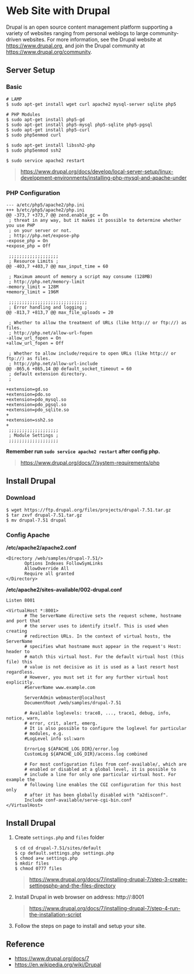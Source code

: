 # Web Site with Drupal

Drupal is an open source content management platform supporting a variety of
websites ranging from personal weblogs to large community-driven websites. For
more information, see the Drupal website at https://www.drupal.org, and join
the Drupal community at https://www.drupal.org/community.

## Server Setup

### Basic

```
# LAMP
$ sudo apt-get install wget curl apache2 mysql-server sqlite php5

# PHP Modules
$ sudo apt-get install php5-gd
$ sudo apt-get install php5-mysql php5-sqlite php5-pgsql
$ sudo apt-get install php5-curl
$ sudo php5enmod curl

$ sudo apt-get install libssh2-php
$ sudo php5enmod ssh2

$ sudo service apache2 restart
```

> https://www.drupal.org/docs/develop/local-server-setup/linux-development-environments/installing-php-mysql-and-apache-under

### PHP Configuration

```
--- a/etc/php5/apache2/php.ini
+++ b/etc/php5/apache2/php.ini
@@ -373,7 +373,7 @@ zend.enable_gc = On
 ; threat in any way, but it makes it possible to determine whether you use PHP
 ; on your server or not.
 ; http://php.net/expose-php
-expose_php = On
+expose_php = Off
 
 ;;;;;;;;;;;;;;;;;;;
 ; Resource Limits ;
@@ -403,7 +403,7 @@ max_input_time = 60
 
 ; Maximum amount of memory a script may consume (128MB)
 ; http://php.net/memory-limit
-memory_limit = 128M
+memory_limit = 196M
 
 ;;;;;;;;;;;;;;;;;;;;;;;;;;;;;;
 ; Error handling and logging ;
@@ -813,7 +813,7 @@ max_file_uploads = 20
 
 ; Whether to allow the treatment of URLs (like http:// or ftp://) as files.
 ; http://php.net/allow-url-fopen
-allow_url_fopen = On
+allow_url_fopen = Off
 
 ; Whether to allow include/require to open URLs (like http:// or ftp://) as files.
 ; http://php.net/allow-url-include
@@ -865,6 +865,14 @@ default_socket_timeout = 60
 ; default extension directory.
 ;
 
+extension=gd.so
+extension=pdo.so
+extension=pdo_mysql.so
+extension=pdo_pgsql.so
+extension=pdo_sqlite.so
+
+extension=ssh2.so
+
 ;;;;;;;;;;;;;;;;;;;
 ; Module Settings ;
 ;;;;;;;;;;;;;;;;;;;
```

**Remember run `sudo service apache2 restart` after config php.**

> https://www.drupal.org/docs/7/system-requirements/php

## Install Drupal

### Download

```
$ wget https://ftp.drupal.org/files/projects/drupal-7.51.tar.gz
$ tar zxvf drupal-7.51.tar.gz
$ mv drupal-7.51 drupal
```

### Config Apache

**/etc/apache2/apache2.conf**

```
<Directory /web/samples/drupal-7.51/>
       Options Indexes FollowSymLinks
       AllowOverride All
       Require all granted
</Directory>
```

**/etc/apache2/sites-available/002-drupal.conf**

```
Listen 8001

<VirtualHost *:8001>
       # The ServerName directive sets the request scheme, hostname and port that
       # the server uses to identify itself. This is used when creating
       # redirection URLs. In the context of virtual hosts, the ServerName
       # specifies what hostname must appear in the request's Host: header to
       # match this virtual host. For the default virtual host (this file) this
       # value is not decisive as it is used as a last resort host regardless.
       # However, you must set it for any further virtual host explicitly.
       #ServerName www.example.com

       ServerAdmin webmaster@localhost
       DocumentRoot /web/samples/drupal-7.51

       # Available loglevels: trace8, ..., trace1, debug, info, notice, warn,
       # error, crit, alert, emerg.
       # It is also possible to configure the loglevel for particular
       # modules, e.g.
       #LogLevel info ssl:warn

       ErrorLog ${APACHE_LOG_DIR}/error.log
       CustomLog ${APACHE_LOG_DIR}/access.log combined

       # For most configuration files from conf-available/, which are
       # enabled or disabled at a global level, it is possible to
       # include a line for only one particular virtual host. For example the
       # following line enables the CGI configuration for this host only
       # after it has been globally disabled with "a2disconf".
       Include conf-available/serve-cgi-bin.conf
</VirtualHost>
```

## Install Drupal

1. Create `settings.php` and `files` folder

   ```
   $ cd cd drupal-7.51/sites/default
   $ cp default.settings.php settings.php
   $ chmod a+w settings.php
   $ mkdir files
   $ chmod 0777 files
   ```

   > https://www.drupal.org/docs/7/installing-drupal-7/step-3-create-settingsphp-and-the-files-directory

2. Install Drupal in web browser on address: http://<your-web-address or ip>:8001

   > https://www.drupal.org/docs/7/installing-drupal-7/step-4-run-the-installation-script

3. Follow the steps on page to install and setup your site.


## Reference

- https://www.drupal.org/docs/7
- https://en.wikipedia.org/wiki/Drupal
